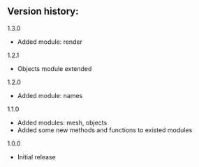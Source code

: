Version history:
-

1.3.0
- Added module: render

1.2.1
- Objects module extended

1.2.0
- Added module: names

1.1.0
- Added modules: mesh, objects
- Added some new methods and functions to existed modules

1.0.0
- Initial release
